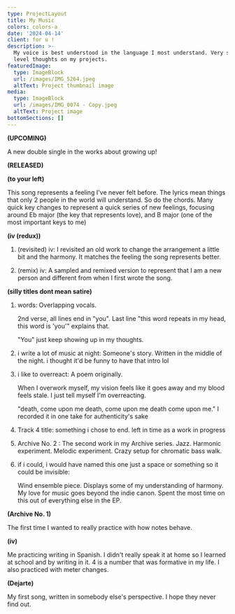 ```yaml
---
type: ProjectLayout
title: My Music
colors: colors-a
date: '2024-04-14'
client: for u !
description: >-
  My voice is best understood in the language I most understand. Very surface
  level thoughts on my projects.
featuredImage:
  type: ImageBlock
  url: /images/IMG_5264.jpeg
  altText: Project thumbnail image
media:
  type: ImageBlock
  url: /images/IMG_0074 - Copy.jpeg
  altText: Project image
bottomSections: []
---
```

**(UPCOMING)**

A new double single in the works about growing up!

**(RELEASED)**

**(to your left)**

This song represents a feeling I've never felt before. The lyrics mean things that only 2 people in the world will understand. So do the chords. Many quick key changes to represent a quick series of new feelings, focusing around Eb major (the key that represents love), and B major (one of the most important keys to me)

**(iv (redux))**

1.  (revisited) iv:
    I revisited an old work to change the arrangement a little bit and the harmony. It matches the feeling the song represents better.


2.  (remix) iv:
    A sampled and remixed version to represent that I am a new person and different from when I first wrote the song.

**(silly titles dont mean satire)**

1.  words:
    Overlapping vocals.

    2nd verse, all lines end in "you". Last line "this word repeats in my head, this word is 'you'" explains that.

    "You" just keep showing up in my thoughts.

2.  i write a lot of music at night:
    Someone's story. Written in the middle of the night.
    i thought it'd be funny to have that intro lol

3.  i like to overreact:
    A poem originally.

    When I overwork myself, my vision feels like it goes away and my blood feels stale. I just tell myself I'm overreacting.

    "death, come upon me death, come upon me death come upon me."
    I recorded it in one take for authenticity's sake

4.  Track 4 title:
    something i chose to end. left in time as a work in progress

5.  Archive No. 2 :
    The second work in my Archive series. Jazz. Harmonic experiment. Melodic experiment. Crazy setup for chromatic bass walk.

6.  if i could, i would have named this one just a space or something so it could be invisible:

    Wind ensemble piece. Displays some of my understanding of harmony. My love for music goes beyond the indie canon. Spent the most time on this out of everything else in the EP.

**(Archive No. 1)**

The first time I wanted to really practice with how notes behave.

**(iv)**

Me practicing writing in Spanish. I didn't really speak it at home so I learned at school and by writing in it. 4 is a number that was formative in my life. I also practiced with meter changes.

**(Dejarte)**

My first song, written in somebody else's perspective. I hope they never find out.
